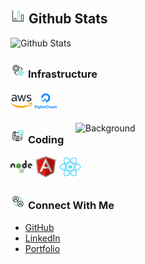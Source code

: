 ## ![alt text](assets/bar-chart.gif) **Github Stats**

![Github Stats](https://github-readme-stats.vercel.app/api/top-langs/?username=genesisbertiz&theme=default&show_icons=true&hide_border=true&layout=compact)

### ![alt text](assets/management.gif) **Infrastructure**

<a href="https://aws.amazon.com"><img height="35" width="35" src="assets/aws.png"/></a>
<a href="https://www.digitalocean.com"><img height="35" width="35" src="assets/digitalocean.png"/></a>

<img align="right" alt="Background" src="assets/coding-bg2.gif" width="400"/>

### ![alt text](assets/coding.gif) **Coding**

<a href="https://nodejs.org/en"><img height="35" width="35" src="assets/nodejs.png"/></a>
<a href="https://angular.dev"><img height="35" width="35" src="assets/angular.png"/></a>
<a href="https://react.dev"><img height="35" width="35" src="assets/reactjs.png"/></a>

### ![alt text](assets/connect.gif) **Connect With Me**

- [GitHub](https://github.com/genesisbertiz)
- [LinkedIn](https://linkedin.com/in/genesisbertiz)
- [Portfolio](https://genesisbertiz.vercel.app)

<!-- <a href="https://www.flaticon.com/free-animated-icons/illustration" title="illustration animated icons">Illustration animated icons created by Freepik - Flaticon</a> -->
